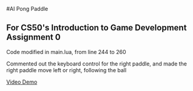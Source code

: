 #AI Pong Paddle
## For CS50's Introduction to Game Development Assignment 0

Code modified in main.lua, from line 244 to 260

Commented out the keyboard control for the right paddle, and made the right paddle move left or right, following the ball

[Video Demo](https://youtu.be/kgB8Sxdzb_A) 